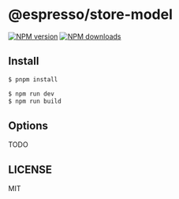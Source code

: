 # @espresso/store-model

[![NPM version](https://img.shields.io/npm/v/@espresso/store-model.svg?style=flat)](https://npmjs.org/package/@espresso/store-model)
[![NPM downloads](http://img.shields.io/npm/dm/@espresso/store-model.svg?style=flat)](https://npmjs.org/package/@espresso/store-model)

## Install

```bash
$ pnpm install
```

```bash
$ npm run dev
$ npm run build
```

## Options

TODO

## LICENSE

MIT
